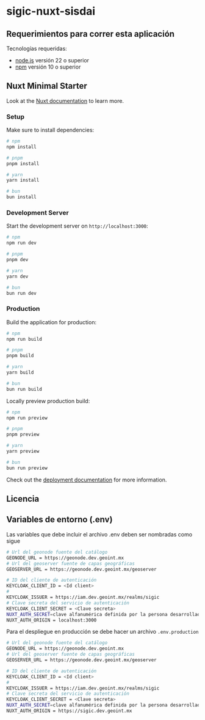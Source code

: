 # sigic-nuxt-sisdai

## Requerimientos para correr esta aplicación

Tecnologías requeridas:

- [node.js](https://nodejs.org/) versión 22 o superior
- [npm](https://www.npmjs.com/) versión 10 o superior

## Nuxt Minimal Starter

Look at the [Nuxt documentation](https://nuxt.com/docs/getting-started/introduction) to learn more.

### Setup

Make sure to install dependencies:

```bash
# npm
npm install

# pnpm
pnpm install

# yarn
yarn install

# bun
bun install
```

### Development Server

Start the development server on `http://localhost:3000`:

```bash
# npm
npm run dev

# pnpm
pnpm dev

# yarn
yarn dev

# bun
bun run dev
```

### Production

Build the application for production:

```bash
# npm
npm run build

# pnpm
pnpm build

# yarn
yarn build

# bun
bun run build
```

Locally preview production build:

```bash
# npm
npm run preview

# pnpm
pnpm preview

# yarn
yarn preview

# bun
bun run preview
```

Check out the [deployment documentation](https://nuxt.com/docs/getting-started/deployment) for more information.

## Licencia

## Variables de entorno (.env)

Las variables que debe incluir el archivo .env deben ser nombradas como sigue

```bash
# Url del geonode fuente del catálogo
GEONODE_URL = https://geonode.dev.geoint.mx
# Url del geoserver fuente de capas geográficas
GEOSERVER_URL = https://geonode.dev.geoint.mx/geoserver

# ID del cliente de autenticación
KEYCLOAK_CLIENT_ID = <Id client>
#
KEYCLOAK_ISSUER = https://iam.dev.geoint.mx/realms/sigic
# Clave secreta del servicio de autenticación
KEYCLOAK_CLIENT_SECRET = <Clave secreta>
NUXT_AUTH_SECRET=clave alfanumérica definida por la persona desarrolladora
NUXT_AUTH_ORIGIN = localhost:3000
```

Para el despliegue en producción se debe hacer un archivo `.env.production`

```bash
# Url del geonode fuente del catálogo
GEONODE_URL = https://geonode.dev.geoint.mx
# Url del geoserver fuente de capas geográficas
GEOSERVER_URL = https://geonode.dev.geoint.mx/geoserver

# ID del cliente de autenticación
KEYCLOAK_CLIENT_ID = <Id client>
#
KEYCLOAK_ISSUER = https://iam.dev.geoint.mx/realms/sigic
# Clave secreta del servicio de autenticación
KEYCLOAK_CLIENT_SECRET = <Clave secreta>
NUXT_AUTH_SECRET=clave alfanumérica definida por la persona desarrolladora
NUXT_AUTH_ORIGIN = https://sigic.dev.geoint.mx
```
